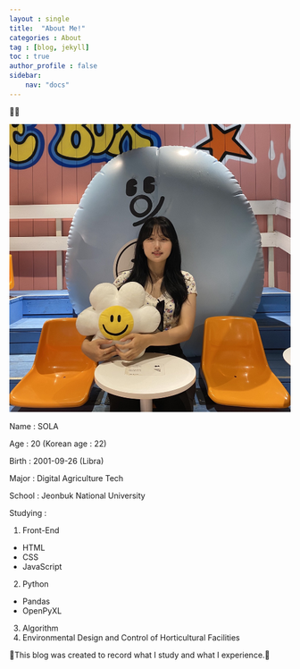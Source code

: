 ```yaml
---
layout : single
title:  "About Me!"
categories : About
tag : [blog, jekyll]
toc : true
author_profile : false
sidebar:
    nav: "docs"
---
```


🐰🐾


![KakaoTalk_20220727_122213935](/images/2022-07-22-first/KakaoTalk_20220727_122213935-16589145538261.jpg)

Name : SOLA

Age : 20 (Korean age : 22)

Birth : 2001-09-26 (Libra)

Major : Digital Agriculture Tech

School : Jeonbuk National University

Studying :
1. Front-End
- HTML
- CSS
- JavaScript
2. Python
- Pandas
- OpenPyXL
3. Algorithm
4. Environmental Design and Control of Horticultural Facilities

🎀This blog was created to record what I study and what I experience.🎀

 
